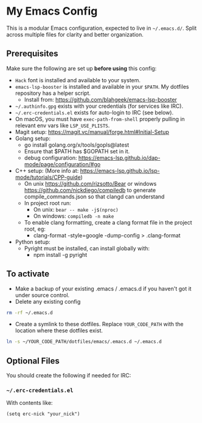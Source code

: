 # My Emacs Config

This is a modular Emacs configuration, expected to live in `~/.emacs.d/`. Split across multiple files for clarity and better organization.


## Prerequisites

Make sure the following are set up **before using** this config:

- `Hack` font is installed and available to your system. 
- `emacs-lsp-booster` is installed and available in your `$PATH`. My dotfiles repository has a helper script.
  - Install from: https://github.com/blahgeek/emacs-lsp-booster
- `~/.authinfo.gpg` exists with your credentials (for services like IRC).
- `~/.erc-credentials.el` exists for auto-login to IRC (see below).
- On macOS, you must have `exec-path-from-shell` properly pulling in relevant env vars like `LSP_USE_PLISTS`.
- Magit setup: https://magit.vc/manual/forge.html#Initial-Setup
- Golang setup:
  - go install golang.org/x/tools/gopls@latest
  - Ensure that $PATH has $GOPATH set in it.
  - debug configuration: https://emacs-lsp.github.io/dap-mode/page/configuration/#go
- C++ setup: (More info at: https://emacs-lsp.github.io/lsp-mode/tutorials/CPP-guide)
  - On unix https://github.com/rizsotto/Bear or windows https://github.com/nickdiego/compiledb to generate compile_commands.json so that clangd can understand
  - In project root run:
    - On unix: `bear -- make -j$(nproc)`
    - On windows: `compiledb -n make` 
  - To enable clang formatting, create a clang format file in the project root, eg:
    - clang-format -style=google -dump-config > .clang-format
- Python setup:
  - Pyright must be installed, can install globally with:
    - npm install -g pyright

## To activate
- Make a backup of your existing .emacs / .emacs.d if you haven't got it under source control.
- Delete any existing config
```sh
rm -rf ~/.emacs.d
```
- Create a symlink to these dotfiles. Replace `YOUR_CODE_PATH` with the location where these dotfiles exist.
```sh
ln -s ~/YOUR_CODE_PATH/dotfiles/emacs/.emacs.d ~/.emacs.d
```

## Optional Files
You should create the following if needed for IRC:

### `~/.erc-credentials.el`

With contents like:
```elisp
(setq erc-nick "your_nick")
```


